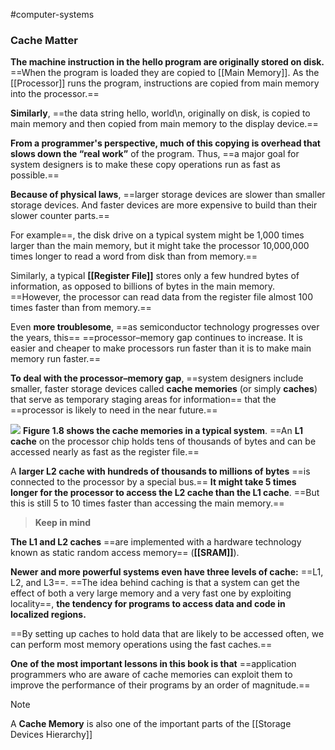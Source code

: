 #computer-systems
### Cache Matter

**The machine instruction in the hello program are originally stored on disk.** ==When the program is loaded they are copied to [[Main Memory]]. As the [[Processor]]  runs the program, instructions are copied from main memory into the processor.==

**Similarly**, ==the data string hello, world\n, originally on disk, is copied to main memory and then copied from main memory to the display device.== 

**From a programmer's perspective, much of this copying is overhead that slows down the “real work”** of the program. Thus, ==a major goal for system designers is to make these copy operations run as fast as possible.==

**Because of physical laws**, ==larger storage devices are slower than smaller storage devices. And faster devices are more expensive to build than their slower counter parts.==

For example==, the disk drive on a typical system might be 1,000 times larger than the main memory, but it might take the processor 10,000,000 times longer to read a word from disk than from memory.==

Similarly, a typical **[[Register File]]** stores only a few hundred bytes of information, as opposed to billions of bytes in the main memory. ==However, the processor can read data from the register file almost 100 times faster than from memory.==

Even **more troublesome**, ==as semiconductor technology progresses over the years, this==
==processor–memory gap continues to increase. It is easier and cheaper to make processors run faster than it is to make main memory run faster.==

**To deal with the processor–memory gap**, ==system designers include smaller, faster storage devices called **cache memories** (or simply **caches**) that serve as temporary staging areas for information== that the ==processor is likely to need in the near future.==

![](Figure1.8.png)
**Figure 1.8 shows the cache memories in a typical system**. ==An **L1 cache** on the processor chip holds tens of thousands of bytes and can be accessed nearly as fast as the register file.==

A **larger L2 cache with hundreds of thousands to millions of bytes** ==is connected to the processor by a special bus.== **It might take 5 times longer for the processor to access the L2 cache than the L1 cache**. ==But this is still 5 to 10 times faster than accessing the main memory.== 
>**Keep in mind**

**The L1 and L2 caches** ==are implemented with a hardware technology known as static random access memory== (**[[SRAM]]**).

**Newer and more powerful systems even have three levels of cache:** ==L1, L2, and L3==. ==The idea behind caching is that a system can get the effect of both a very large memory and a very fast one by exploiting locality==, **the tendency for programs to access data and code in localized regions.** 

==By setting up caches to hold data that are likely to be accessed often, we can perform most memory operations using the fast caches.==

**One of the most important lessons in this book is that** ==application programmers who are aware of cache memories can exploit them to improve the performance of their programs by an order of magnitude.==

> [!Note]
> A **Cache Memory** is also one of the important parts of the [[Storage Devices Hierarchy]] 
